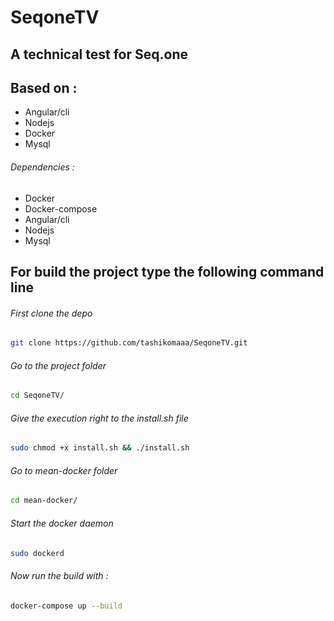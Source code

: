 # SeqoneTV
## A technical test for Seq.one
## Based on :
- Angular/cli 
- Nodejs 
- Docker 
- Mysql


###### Dependencies :
- Docker
- Docker-compose
- Angular/cli
- Nodejs
- Mysql

## For build the project type the following command line

###### First clone the depo 
```bash
git clone https://github.com/tashikomaaa/SeqoneTV.git
```

###### Go to the project folder
```bash
cd SeqoneTV/
```

###### Give the execution right to the install.sh file
```bash
sudo chmod +x install.sh && ./install.sh
```

###### Go to mean-docker folder
```bash
cd mean-docker/
```

###### Start the docker daemon
```bash
sudo dockerd
```

###### Now run the build with :
```bash
docker-compose up --build
```



